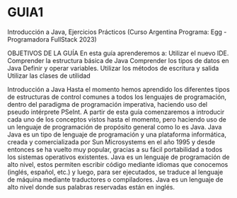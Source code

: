 # GUIA1
Introducción a Java, Ejercicios Prácticos (Curso Argentina Programa: Egg - Programadora FullStack 2023)


OBJETIVOS DE LA GUÍA
En esta guía aprenderemos a: 
Utilizar el nuevo IDE.
Comprender la estructura básica de Java
Comprender los tipos de datos en Java
Definir y operar variables.
Utilizar los métodos de escritura y salida
Utilizar las clases de utilidad






Introducción a Java
Hasta el momento hemos aprendido los diferentes tipos de estructuras de control comunes a todos los lenguajes de programación, dentro del paradigma de programación imperativa, haciendo uso del pseudo intérprete PSeInt. A partir de esta guía comenzaremos a introducir cada uno de los conceptos vistos hasta el momento, pero haciendo uso de un lenguaje de programación de propósito general como lo es Java.
Java
Java es un tipo de lenguaje de programación y una plataforma informática, creada y comercializada por Sun Microsystems en el año 1995 y desde entonces se ha vuelto muy popular, gracias a su fácil portabilidad a todos los sistemas operativos existentes.
Java es un lenguaje de programación de alto nivel, estos permiten escribir código mediante idiomas que conocemos (inglés, español, etc.)  y luego, para ser ejecutados, se traduce al lenguaje de máquina mediante traductores o compiladores. Java es un lenguaje de alto nivel donde sus palabras reservadas están en inglés.
